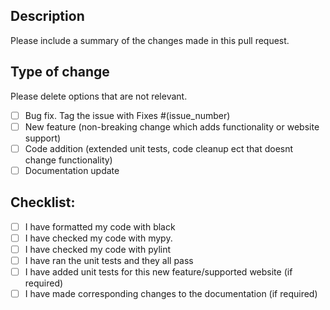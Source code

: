 ## Description

Please include a summary of the changes made in this pull request.

## Type of change

Please delete options that are not relevant.

- [ ] Bug fix. Tag the issue with Fixes #(issue_number)
- [ ] New feature (non-breaking change which adds functionality or website support)
- [ ] Code addition (extended unit tests, code cleanup ect that doesnt change functionality)
- [ ] Documentation update

## Checklist:

- [ ] I have formatted my code with black
- [ ] I have checked my code with mypy.
- [ ] I have checked my code with pylint
- [ ] I have ran the unit tests and they all pass
- [ ] I have added unit tests for this new feature/supported website (if required)
- [ ] I have made corresponding changes to the documentation (if required)
